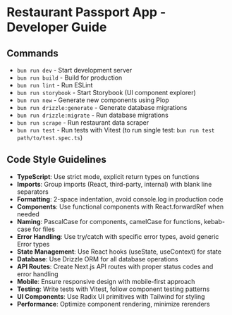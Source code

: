 # Restaurant Passport App - Developer Guide

## Commands

- `bun run dev` - Start development server
- `bun run build` - Build for production
- `bun run lint` - Run ESLint
- `bun run storybook` - Start Storybook (UI component explorer)
- `bun run new` - Generate new components using Plop
- `bun run drizzle:generate` - Generate database migrations
- `bun run drizzle:migrate` - Run database migrations
- `bun run scrape` - Run restaurant data scraper
- `bun run test` - Run tests with Vitest (to run single test: `bun run test path/to/test.spec.ts`)

## Code Style Guidelines

- **TypeScript**: Use strict mode, explicit return types on functions
- **Imports**: Group imports (React, third-party, internal) with blank line separators
- **Formatting**: 2-space indentation, avoid console.log in production code
- **Components**: Use functional components with React.forwardRef when needed
- **Naming**: PascalCase for components, camelCase for functions, kebab-case for files
- **Error Handling**: Use try/catch with specific error types, avoid generic Error types
- **State Management**: Use React hooks (useState, useContext) for state
- **Database**: Use Drizzle ORM for all database operations
- **API Routes**: Create Next.js API routes with proper status codes and error handling
- **Mobile**: Ensure responsive design with mobile-first approach
- **Testing**: Write tests with Vitest, follow component testing patterns
- **UI Components**: Use Radix UI primitives with Tailwind for styling
- **Performance**: Optimize component rendering, minimize rerenders